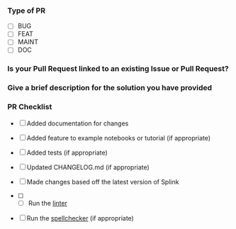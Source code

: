 ### Type of PR

- [ ] BUG
- [ ] FEAT
- [ ] MAINT
- [ ] DOC

### Is your Pull Request linked to an existing Issue or Pull Request?
<!--
  Add links to related issues/prs. For Example "closes #111"
-->



### Give a brief description for the solution you have provided
<!--
  Provide a clear and concise description of what you want to happen.
-->



### PR Checklist

- [ ] Added documentation for changes
- [ ] Added feature to example notebooks or tutorial (if appropriate)
- [ ] Added tests (if appropriate)
- [ ] Updated CHANGELOG.md (if appropriate)
- [ ] Made changes based off the latest version of Splink
- [ ] - [ ] Run the [linter](https://moj-analytical-services.github.io/splink/dev_guides/changing_splink/lint_and_format.html)
- [ ] Run the [spellchecker](https://moj-analytical-services.github.io/splink/dev_guides/changing_splink/contributing_to_docs.html?h=spellch#spellchecking-docs) (if appropriate)


